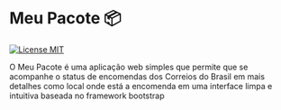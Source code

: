 # Meu Pacote 📦

[![License MIT](https://img.shields.io/badge/license-MIT-blue.svg)](LICENSE)

O Meu Pacote é uma aplicação web simples que permite que se acompanhe o status de encomendas dos Correios do Brasil em mais detalhes como local onde está a encomenda em uma interface limpa e intuitiva baseada no framework bootstrap
